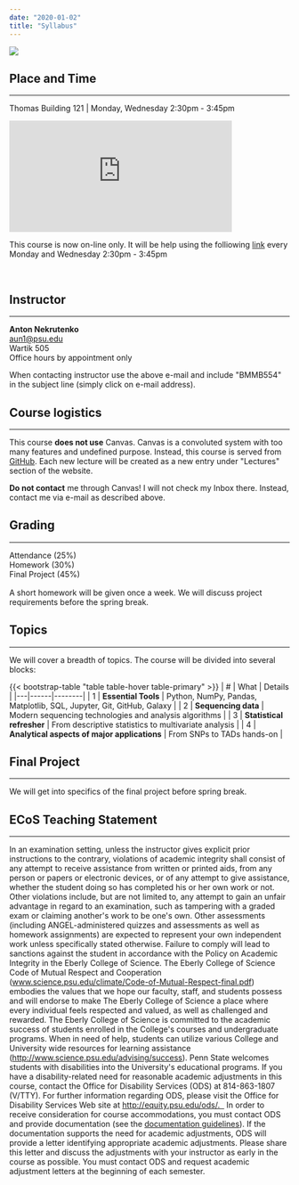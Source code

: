 ```yaml
---
date: "2020-01-02"
title: "Syllabus"
---
```


[![](https://imgs.xkcd.com/comics/extrapolating.png)](https://xkcd.com/605/)

## Place and Time
------
Thomas Building 121 | Monday, Wednesday 2:30pm - 3:45pm

<iframe src="https://www.google.com/maps/embed?pb=!1m18!1m12!1m3!1d3020.239212269676!2d-77.86269978459228!3d40.800736879322436!2m3!1f0!2f0!3f0!3m2!1i1024!2i768!4f13.1!3m3!1m2!1s0x0%3A0x1f26fee3d5b72cde!2sThomas%20Building!5e0!3m2!1sen!2sus!4v1577998633725!5m2!1sen!2sus" width="400" height="200" frameborder="0" style="border:0;" allowfullscreen=""></iframe>

This course is now on-line only. It will be help using the folliowing [link](https://psu.zoom.us/j/432588759?pwd=M2NWR2ZtbEs4ZFEwZVByeU9JaFdQQT09) every Monday and Wednesday 2:30pm - 3:45pm

<br>

## Instructor
------
**Anton Nekrutenko**<br>
[aun1@psu.edu](mailto:aun1@psu.edu?Subject=BMMB554)<br>
Wartik 505<br>
Office hours by appointment only
<div class="alert alert-warning" role="alert">
  When contacting instructor use the above e-mail and include "BMMB554" in the subject line (simply click on e-mail address).
</div>

## Course logistics
-------
This course **does not use** Canvas. Canvas is a convoluted system with too many features and undefined purpose. Instead, this course is served from [GitHub](https://github.com/nekrut/BMMB554). Each new lecture will be created as a new entry under "Lectures" section of the website.

<div class="alert alert-danger" role="alert">
  <b>Do not contact</b> me through Canvas! I will not check my Inbox there. Instead, contact me via e-mail as described above.
</div>

## Grading
------

<div class="progress" style="height: 50px;">
  <div class="progress-bar bg-danger" role="progressbar" style="width: 25%" aria-valuenow="25" aria-valuemin="0" aria-valuemax="100">Attendance (25%)</div>
  <div class="progress-bar bg-success" role="progressbar" style="width: 30%" aria-valuenow="30" aria-valuemin="0" aria-valuemax="100">Homework (30%)</div>
  <div class="progress-bar bg-info" role="progressbar" style="width: 45%" aria-valuenow="45" aria-valuemin="0" aria-valuemax="100">Final Project (45%)</div>
</div>

<br>
A short homework will be given once a week. We will discuss project requirements before the spring break. 

## Topics
------ 
We will cover a breadth of topics. The course will be divided into several blocks:

{{< bootstrap-table "table table-hover table-primary" >}}
| # | What  | Details |
|---|------|--------|
| 1 | **Essential Tools** | Python, NumPy, Pandas, Matplotlib, SQL, Jupyter, Git, GitHub, Galaxy |
| 2 | **Sequencing data** | Modern sequencing technologies and analysis algorithms |
| 3 | **Statistical refresher** | From descriptive statistics to multivariate analysis |
| 4 | **Analytical aspects of major applications** | From SNPs to TADs hands-on |

<!-- 

{{< bootstrap-table "table table-hover table-primary" >}}
| # | What  | Why |
|---|------|--------|
| 1.1 | **Introduction to this course**    | Who you are and what you want to accomplish   |
| 1.2 | **Jupyter and GitHub** | Throughout this course Jupyter will be our primary framework for data analysis and GitHub will be used for version control |
| 1.3 | **Python** | Understanding transactional Python for data analysis    |
| 1.4 | **NumPy and SciPy** | Libraries for numerical magic |
| 1.5 | **Pandas and SQL**  | Operating on large datasets in Python |
| 1.6 | **MatPlotLib & Seaborn** | Plotting data in Python |
| 1.7 | **Galaxy** | Data processing as scale | 
{{< /bootstrap-table >}}


#### **Block 2**: Essential topics in sequence analysis

{{< bootstrap-table "table table-hover table-success" >}}
| # | What  | Why |
|---|------|--------|
| 2.1 | **The data** | The nature of sequencing data: A quick overview |
| 2.2 | **Alignment**| Fundamental concepts, Global and local alignment |
| 2.3 | **Aligning many sequences quickly** | Mapping in the age of billion-read datasets |
| 2.4 | **Bloom filters** | Searching in the age of Exobyte databases |
| 2.5 | **Assembly** | Reconstructing genomes and transcriptomes |
{{< /bootstrap-table >}}

#### **Block 3**: Statistical concepts

{{< bootstrap-table "table table-hover table-danger" >}}
| # | What  | Why |
|---|------|--------|
| 3.1 | **Fundamentals** | Probability, Descriptive statistics, Correlation analysis, and Logarithms |
| 3.2 | **Statistical analyses** | Distributions, Sampling, Significance, Permutation, Bayes Theorem |
| 3.3 | **Visualization** | Useful versus meaningless |
| 3.4 | **Linear algebra** | Matrix operations, Eigenvalues and Eigenvectors | 
| 3.5 | **Discrete data and modeling** | Understanding the data and going upward |
| 3.6 | **Clustering** | Stratifying the data |
| 3.7 | **Testing** | How to test your hypotheses |
| 3.8 | **Multivariate analysis** | Finding association among multiple variables |
{{< /bootstrap-table >}}


#### **Block 4**: Putting it all together: Major types of sequence analysis

{{< bootstrap-table "table table-hover table-warning" >}}
| # | What  | Why |
|---|------|--------|
| 4.1 | **Variation** | Finding and interpreting genetic differences using Bayes logic |
| 4.2 | **Transcriptomics** | Measuring gene expression: A case for count data |
| 4.3 | **Transcriptomics** | Measuring shapes |
| 4.4 | **DNA/Protein interactions** | Assessing gene regulation and genome architecture |
| 4.5 | **Metagenomics** | Analysis of complex mixtures |
{{< /bootstrap-table >}}

-->


## Final Project
------
We will get into specifics of the final project before spring break.

## ECoS Teaching Statement
-------
In an examination setting, unless the instructor gives explicit prior instructions to the contrary, violations of academic integrity shall consist of any attempt to receive assistance from written or printed aids, from any person or papers or electronic devices, or of any attempt to give assistance, whether the student doing so has completed his or her own work or not. Other violations include, but are not limited to, any attempt to gain an unfair advantage in regard to an examination, such as tampering with a graded exam or claiming another's work to be one's own. Other assessments (including ANGEL-administered quizzes and assessments as well as homework assignments) are expected to represent your own independent work unless specifically stated otherwise. Failure to comply will lead to sanctions against the student in accordance with the Policy on Academic Integrity in the Eberly College of Science. The Eberly College of Science Code of Mutual Respect and Cooperation (www.science.psu.edu/climate/Code-of-Mutual-Respect-final.pdf) embodies the values that we hope our faculty, staff, and students possess and will endorse to make The Eberly College of Science a place where every individual feels respected and valued, as well as challenged and rewarded.   The Eberly College of Science is committed to the academic success of students enrolled in the College's  courses and undergraduate programs. When in need of help, students can utilize various College and University wide resources for learning assistance (http://www.science.psu.edu/advising/success). Penn State welcomes students with disabilities into the University's educational programs. If you have a disability-related need for reasonable academic adjustments in this course, contact the Office for Disability Services (ODS) at 814-863-1807 (V/TTY). For further information regarding ODS, please visit the Office for Disability Services Web site at http://equity.psu.edu/ods/.   In order to receive consideration for course accommodations, you must contact ODS and provide documentation (see the [documentation guidelines](http://equity.psu.edu/student-disability-resources/guidelines)). If the documentation supports the need for academic adjustments, ODS will provide a letter identifying appropriate academic adjustments. Please share this letter and discuss the adjustments with your instructor as early in the course as possible. You must contact ODS and request academic adjustment letters at the beginning of each semester.</tt>

